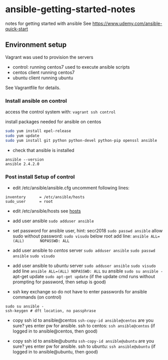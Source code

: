 # ansible-getting-started-notes
notes for getting started with ansible
See https://www.udemy.com/ansible-quick-start 

## Environment setup
Vagrant was used to provision the servers
* control: running centos7 used to execute ansible scripts
* centos client running centos7
* ubuntu client running ubuntu

See Vagrantfile for details.

### Install ansible on control

access the control system with:
`vagrant ssh control`

install packages needed for ansible on centos

```bash
sudo yum install epel-release
sudo yum update
sudo yum install git python python-devel python-pip openssl ansible

```

* check that ansible is installed
```shell
ansible --version
ansible 2.4.2.0
```
### Post install Setup of control 
* edit /etc/ansible/ansible.cfg
uncomment following lines:
```
inventory      = /etc/ansible/hosts
sudo_user      = root
```
* edit /etc/ansible/hosts
see [hosts](hosts)

* add user ansible
`sudo adduser ansible`

* set password for ansible user, hint: secr2018
`sudo passwd ansible`
allow sudo without password:
`sudo visudo`
below root add line:
`ansible ALL=(ALL)       NOPASSWD: ALL`

* add user ansible to *centos* server
`sudo adduser ansible`
`sudo passwd ansible`
`sudo visudo`

* add user ansible to *ubuntu* server
`sudo adduser ansible`
`sudo visudo`
add line
`ansible ALL=(ALL) NOPASSWD: ALL`
su ansible
`sudo su ansible -`
apt-get update
`sudo apt-get update`
(if the update cmd runs without prompting for password, then setup is good)

* ssh key exchange so do not have to enter passwords for ansible commands
(on control)
```
sudo su ansible -
ssh-keygen # dft location, no passphrase
```
* copy ssh id to ansible@centos 
`ssh-copy-id ansible@centos`
are you sure? yes
enter pw for ansible.
ssh to centos:
`ssh ansible@centos`
(if logged in to ansible@centos, then good)

* copy ssh id to ansible@ubuntu 
`ssh-copy-id ansible@ubuntu`
are you sure? yes
enter pw for ansible.
ssh to ubuntu:
`ssh ansible@ubuntu`
(if logged in to ansible@ubuntu, then good)




